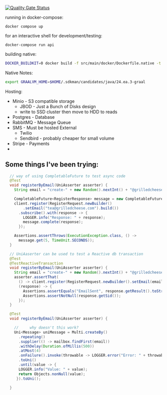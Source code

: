 [![Quality Gate Status](https://sonarcloud.io/api/project_badges/measure?project=teacurran_dissipate-server&metric=alert_status)](https://sonarcloud.io/summary/new_code?id=teacurran_dissipate-server)

running in docker-compose:
```
docker compose up
```

for an interactive shell for development/testing:

```
docker-compose run api
```


building native:
```bash
DOCKER_BUILDKIT=0 docker build -f src/main/docker/Dockerfile.native -t dissipate-api-native:latest .
```


Native Notes:

```bash
export GRAALVM_HOME=$HOME/.sdkman/candidates/java/24.ea.3-graal
```


Hosting:

* Minio - S3 compatible storage
  * JBOD - Just a Bunch of Disks design
  * write to SSD cluster then move to HDD to reads
* Postgres - Database
* RabbitMQ - Message Queue
* SMS - Must be hosted External
  * Twilio
  * Sendbird - probably cheaper for small volume
* Stripe - Payments
* 


## Some things I've been trying:
  
```java
  // way of using CompletableFuture to test async code
  @Test
  void registerByEmail(UniAsserter asserter) {
    String email = "create-" + new Random().nextInt() + "@grilledcheese.com";

    CompletableFuture<RegisterResponse> message = new CompletableFuture<>();
    client.register(RegisterRequest.newBuilder()
        .setEmail("tea@grilledcheese.com").build())
      .subscribe().with(response -> {
        LOGGER.info("Response: " + response);
        message.complete(response);
      });

    Assertions.assertThrows(ExecutionException.class, () ->
      message.get(5, TimeUnit.SECONDS));
  }

  // UniAaserter can be used to test a Reactive db transaction
  @Test
  @TestReactiveTransaction
  void registerByEmail(UniAsserter asserter) {
    String email = "create-" + new Random().nextInt() + "@grilledcheese.com";
    asserter.assertThat(
      () -> client.register(RegisterRequest.newBuilder().setEmail(email).build()),
      (response) -> {
        Assertions.assertEquals("EmailSent", response.getResult().toString());
        Assertions.assertNotNull(response.getSid());
      });
  }

  @Test
  void registerByEmail(UniAsserter asserter) {

    //     why doesn't this work?
    Uni<Message> uniMessage = Multi.createBy()
      .repeating()
      .supplier(() -> mailbox.findFirst(email))
      .withDelay(Duration.ofMillis(500))
      .atMost(4)
      .onFailure().invoke(throwable -> LOGGER.error("Error: " + throwable.getMessage(), throwable))
      .toUni()
      .until(value -> {
      LOGGER.info("Value: " + value);
      return Objects.nonNull(value);
     }).toUni();

  }
```

